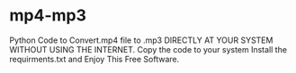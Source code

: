# mp4-mp3

Python Code to Convert.mp4 file to .mp3 DIRECTLY AT YOUR SYSTEM WITHOUT USING THE INTERNET.
Copy the code to your system Install the requirments.txt and Enjoy This Free Software.
